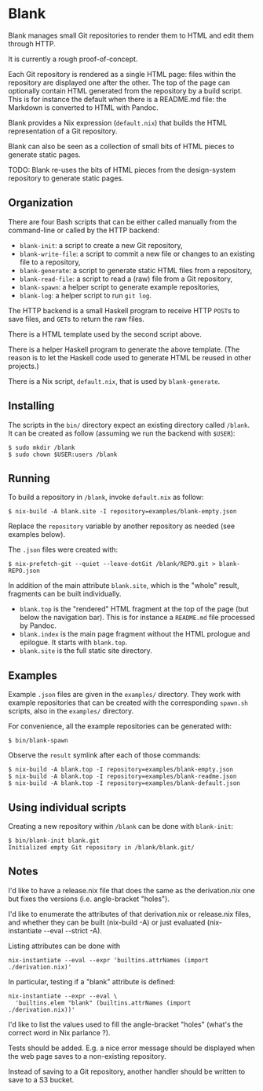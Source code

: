 # Blank

Blank manages small Git repositories to render them to HTML and edit them
through HTTP.

It is currently a rough proof-of-concept.

Each Git repository is rendered as a single HTML page: files within the
repository are displayed one after the other. The top of the page can
optionally contain HTML generated from the repository by a build script. This
is for instance the default when there is a README.md file: the Markdown is
converted to HTML with Pandoc.

Blank provides a Nix expression (`default.nix`) that builds the HTML
representation of a Git repository.

Blank can also be seen as a collection of small bits of HTML pieces to generate
static pages.

TODO: Blank re-uses the bits of HTML pieces from the design-system repository
to generate static pages.


## Organization

There are four Bash scripts that can be either called manually from the
command-line or called by the HTTP backend:

- `blank-init`: a script to create a new Git repository,
- `blank-write-file`: a script to commit a new file or changes to an existing
  file to a repository,
- `blank-generate`: a script to generate static HTML files from a repository,
- `blank-read-file`: a script to read a (raw) file from a Git repository,
- `blank-spawn`: a helper script to generate example repositories,
- `blank-log`: a helper script to run `git log`.

The HTTP backend is a small Haskell program to receive HTTP `POST`s to save
files, and `GET`s to return the raw files.

There is a HTML template used by the second script above.

There is a helper Haskell program to generate the above template. (The reason
is to let the Haskell code used to generate HTML be reused in other projects.)

There is a Nix script, `default.nix`, that is used by `blank-generate`.


## Installing

The scripts in the `bin/` directory expect an existing directory called
`/blank`. It can be created as follow (assuming we run the backend with
`$USER`):

```
$ sudo mkdir /blank
$ sudo chown $USER:users /blank
```


## Running

To build a repository in `/blank`, invoke `default.nix` as follow:

```
$ nix-build -A blank.site -I repository=examples/blank-empty.json
```

Replace the `repository` variable by another repository as needed (see examples
below).

The `.json` files were created with:

```
$ nix-prefetch-git --quiet --leave-dotGit /blank/REPO.git > blank-REPO.json
```

In addition of the main attribute `blank.site`, which is the "whole" result,
fragments can be built individually.

- `blank.top` is the "rendered" HTML fragment at the top of the page (but below
  the navigation bar). This is for instance a `README.md` file processed by
  Pandoc.
- `blank.index` is the main page fragment without the HTML prologue and
  epilogue. It starts with `blank.top`.
- `blank.site` is the full static site directory.


## Examples

Example `.json` files are given in the `examples/` directory. They work with
example repositories that can be created with the corresponding `spawn.sh`
scripts, also in the `examples/` directory.

For convenience, all the example repositories can be generated with:

```
$ bin/blank-spawn
```

Observe the `result` symlink after each of those commands:

```
$ nix-build -A blank.top -I repository=examples/blank-empty.json
$ nix-build -A blank.top -I repository=examples/blank-readme.json
$ nix-build -A blank.top -I repository=examples/blank-default.json
```


## Using individual scripts

Creating a new repository within `/blank` can be done with `blank-init`:

```
$ bin/blank-init blank.git
Initialized empty Git repository in /blank/blank.git/
```


## Notes

I'd like to have a release.nix file that does the same as the derivation.nix
one but fixes the versions (i.e. angle-bracket "holes").

I'd like to enumerate the attributes of that derivation.nix or release.nix
files, and whether they can be built (nix-build -A) or just evaluated
(nix-instantiate --eval --strict -A).

Listing attributes can be done with

```
nix-instantiate --eval --expr 'builtins.attrNames (import ./derivation.nix)'
```

In particular, testing if a "blank" attribute is defined:

```
nix-instantiate --expr --eval \
  'builtins.elem "blank" (builtins.attrNames (import ./derivation.nix))'
```

I'd like to list the values used to fill the angle-bracket "holes" (what's the
correct word in Nix parlance ?).

Tests should be added. E.g. a nice error message should be displayed when the
web page saves to a non-existing repository.

Instead of saving to a Git repository, another handler should be written to
save to a S3 bucket.
